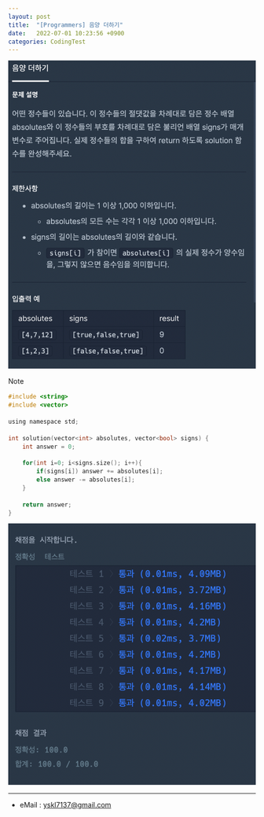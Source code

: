 ```yaml
---
layout: post
title:  "[Programmers] 음양 더하기"
date:   2022-07-01 10:23:56 +0900
categories: CodingTest
---
```


![Scr2](/img/220701/220701_3Scr2.png)

Note <br>

~~~ c
#include <string>
#include <vector>

using namespace std;

int solution(vector<int> absolutes, vector<bool> signs) {
    int answer = 0;
    
    for(int i=0; i<signs.size(); i++){
        if(signs[i]) answer += absolutes[i];
        else answer -= absolutes[i];
    }
    
    return answer;
}
~~~

![Scr1](/img/220701/220701_3Scr1.png)

***
* eMail : <yskl7137@gmail.com>
